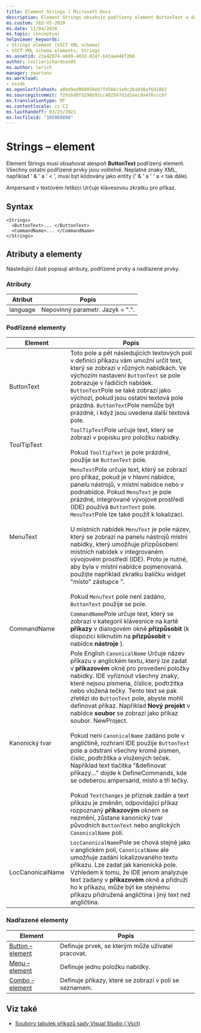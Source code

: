 ```yaml
---
title: Element Strings | Microsoft Docs
description: Element Strings obsahuje podřízený element ButtonText a další volitelné podřízené prvky. Ampersand v textovém řetězci Určuje klávesovou zkratku.
ms.custom: SEO-VS-2020
ms.date: 11/04/2016
ms.topic: conceptual
helpviewer_keywords:
- Strings element (VSCT XML schema)
- VSCT XML schema elements, Strings
ms.assetid: 23a42074-a689-481d-824f-b43aa448f266
author: leslierichardson95
ms.author: lerich
manager: jmartens
ms.workload:
- vssdk
ms.openlocfilehash: a0bd9ad9b8059eb7fd566c1e0c26a938af6d18b2
ms.sourcegitcommit: f2916d8fd296b92cc402597d1d1eecda4f6cccbf
ms.translationtype: MT
ms.contentlocale: cs-CZ
ms.lasthandoff: 03/25/2021
ms.locfileid: "105089898"
---
```

# <a name="strings-element"></a>Strings – element
Element Strings musí obsahovat alespoň **ButtonText** podřízený element. Všechny ostatní podřízené prvky jsou volitelné. Neplatné znaky XML, například ' & ' a ' < ', musí být kódovány jako entity (' &amp; ' a ' ' a &lt; tak dále).

 Ampersand v textovém řetězci Určuje klávesovou zkratku pro příkaz.

## <a name="syntax"></a>Syntax

```
<Strings>
  <ButtonText>... </ButtonText>
  <CommandName>... </CommandName>
</Strings>
```

## <a name="attributes-and-elements"></a>Atributy a elementy
 Následující části popisují atributy, podřízené prvky a nadřazené prvky.

### <a name="attributes"></a>Atributy

|Atribut|Popis|
|---------------|-----------------|
|language|Nepovinný parametr. Jazyk = ".".|

### <a name="child-elements"></a>Podřízené elementy

|Element|Popis|
|-------------|-----------------|
|ButtonText|Toto pole a pět následujících textových polí v definici příkazu vám umožní určit text, který se zobrazí v různých nabídkách. Ve výchozím nastavení `ButtonText` se pole zobrazuje v řadičích nabídek. `ButtonText`Pole se také zobrazí jako výchozí, pokud jsou ostatní textová pole prázdná. `ButtonText`Pole nemůže být prázdné, i když jsou uvedena další textová pole.|
|ToolTipText|`ToolTipText`Pole určuje text, který se zobrazí v popisku pro položku nabídky.<br /><br /> Pokud `ToolTipText` je pole prázdné, použije se `ButtonText` pole.|
|MenuText|`MenuText`Pole určuje text, který se zobrazí pro příkaz, pokud je v hlavní nabídce, panelu nástrojů, v místní nabídce nebo v podnabídce. Pokud `MenuText` je pole prázdné, integrované vývojové prostředí (IDE) používá `ButtonText` pole. `MenuText`Pole lze také použít k lokalizaci.<br /><br /> U místních nabídek `MenuText` je pole název, který se zobrazí na panelu nástrojů místní nabídky, který umožňuje přizpůsobení místních nabídek v integrovaném vývojovém prostředí (IDE). Proto je nutné, aby byla v místní nabídce pojmenovaná. použijte například zkratku balíčku widget "místo" zástupce ".<br /><br /> Pokud `MenuText` pole není zadáno, `ButtonText` použije se pole.|
|CommandName|`CommandName`Pole určuje text, který se zobrazí v kategorii klávesnice na kartě **příkazy** v dialogovém okně **přizpůsobit** (k dispozici kliknutím na **přizpůsobit** v nabídce **nástroje** ).|
|Kanonický tvar|Pole English `CanonicalName` Určuje název příkazu v anglickém textu, který lze zadat v **příkazovém** okně pro provedení položky nabídky. IDE vyříznout všechny znaky, které nejsou písmena, číslice, podtržítka nebo vložená tečky. Tento text se pak zřetězí do `ButtonText` pole, abyste mohli definovat příkaz. Například **Nový projekt** v nabídce **soubor** se zobrazí jako příkaz soubor. NewProject.<br /><br /> Pokud není `CanonicalName` zadáno pole v angličtině, rozhraní IDE použije `ButtonText` pole a odstraní všechny kromě písmen, číslic, podtržítka a vložených teček. Například text tlačítka "&definovat příkazy..." dojde k DefineCommands, kde se odeberou ampersand, místo a tři tečky.<br /><br /> Pokud `TextChanges` je příznak zadán a text příkazu je změněn, odpovídající příkaz rozpoznaný **příkazovým** oknem se nezmění, zůstane kanonický tvar původních `ButtonText` nebo anglických `CanonicalName` polí.|
|LocCanonicalName|`LocCanonicalName`Pole se chová stejně jako v anglickém poli, `CanonicalName` ale umožňuje zadání lokalizovaného textu příkazu. Lze zadat jak kanonická pole. Vzhledem k tomu, že IDE jenom analyzuje text zadaný v **příkazovém** okně a přidruží ho k příkazu, může být ke stejnému příkazu přidružená angličtina i jiný text než angličtina.|

### <a name="parent-elements"></a>Nadřazené elementy

|Element|Popis|
|-------------|-----------------|
|[Button – element](../extensibility/button-element.md)|Definuje prvek, se kterým může uživatel pracovat.|
|[Menu – element](../extensibility/menu-element.md)|Definuje jednu položku nabídky.|
|[Combo – element](../extensibility/combo-element.md)|Definuje příkazy, které se zobrazí v poli se seznamem.|

## <a name="see-also"></a>Viz také
- [Soubory tabulek příkazů sady Visual Studio (.Vsct)](../extensibility/internals/visual-studio-command-table-dot-vsct-files.md)
